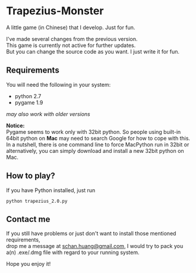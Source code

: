 Trapezius-Monster
=================


A little game (in Chinese) that I develop. Just for fun.

I've made several changes from the previous version.  
This game is currently not active for further updates.  
But you can change the source code as you want. I just write it for fun.  

Requirements
-----------------------
You will need the following in your system:
* python 2.7
* pygame 1.9  

*may also work with older versions*

**Notice:**  
Pygame seems to work only with 32bit python.
So people using built-in 64bit python on **Mac** may need to search Google for how to cope with this. 
In a nutshell, there is one command line to force MacPython run in 32bit or alternatively, you can simply download and install a new 32bit python on Mac.  

How to play?
-----------------------
If you have Python installed, just run

    python trapezius_2.0.py


Contact me
-------------------
If you still have problems or just don't want to install those mentioned requirements,  
drop me a message at schan.huang@gmail.com, I would try to pack you a(n) .exe/.dmg file with regard to your running system.  


Hope you enjoy it!
